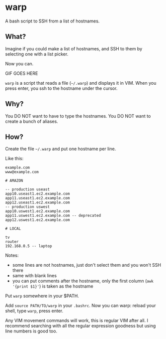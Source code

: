 
warp
====

A bash script to SSH from a list of hostnames.

What?
-----

Imagine if you could make a list of hostnames, and SSH to them by selecting one
with a list picker.

Now you can.

GIF GOES HERE

`warp` is a script that reads a file (`~/.warp`) and displays it in VIM. When
you press enter, you ssh to the hostname under the cursor.

Why?
----

You DO NOT want to have to type the hostnames. You DO NOT want to create a
bunch of aliases.

How?
----

Create the file `~/.warp` and put one hostname per line.

Like this:

    example.com
    www@example.com

    # AMAZON

    -- production useast
    app10.useast1.ec2.example.com
    app11.useast1.ec2.example.com
    app12.useast1.ec2.example.com
    -- production uswest
    app10.uswest1.ec2.example.com
    app11.uswest1.ec2.example.com -- deprecated
    app12.uswest1.ec2.example.com

    # LOCAL

    tv
    router
    192.168.0.5 -- laptop


Notes:

* some lines are not hostnames, just don't select them and you won't SSH there
* same with blank lines
* you can put comments after the hostname, only the first column (`awk '{print $1}'`) is taken as the hostname

Put `warp` somewhere in your $PATH.

Add `source PATH/TO/warp` in your `.bashrc`. Now you can warp: reload your
shell, type `warp`, press enter.

Any VIM movement commands will work, this is regular VIM after all. I recommend
searching with all the regular expression goodness but using line numbers is
good too.

